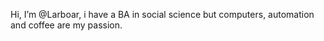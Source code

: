 Hi, I’m @Larboar,
i have a BA in social science but computers, automation and coffee are my passion. 
